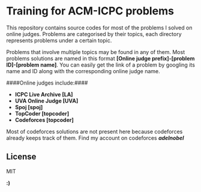 Training for ACM-ICPC problems  
=========   


This repository contains source codes for most of the problems I solved on online judges. 
Problems are categorised by their topics, each directory represents problems under a certain topic. 

Problems that involve multiple topics may be found in any of them. Most problems solutions are named in this format **[Online judge prefix]-[problem ID]-[problem name]**. You can easily get the link of a problem by googling its name and ID along with the corresponding online judge name.

####Online judges include:####

* **ICPC Live Archive [LA]**
* **UVA Online Judge [UVA]**
* **Spoj [spoj]**
* **TopCoder [topcoder]**
* **Codeforces [topcoder]**

Most of codeforces solutions are not present here because codeforces already keeps track of them. Find my account on codeforces ***adelnobel***


License
----

MIT

**:)**
